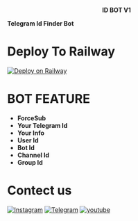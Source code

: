 <p align="center">
<b>ID BOT V1</b>
</p>

**Telegram Id Finder Bot**

# Deploy To Railway

[![Deploy on Railway](https://railway.app/button.svg)](https://railway.app/new/template?template=https%3A%2F%2Fgithub.com%2FPR0FESS0R-99%2FAdv-Information-Bot&envs=API_HASH%2CAPI_ID%2CBOT_TOKEN%2CBOT_USERNAME%2CUPDATE_CHANNEL&optionalEnvs=BOT_USERNAME&API_HASHDesc=Your+API+Hash+From+https%3A%2F%2Fyoutu.be%2F5eEsvLAKVc0+or+%40MT_MyTelegramOrg_Bot&API_IDDesc=Your+APP+ID+From+https%3A%2F%2Fyoutu.be%2F5eEsvLAKVc0+or+%40MT_MyTelegramOrg_Bot&BOT_TOKENDesc=Your+Bot+Token+From+%40BotFather&BOT_USERNAMEDesc=Bot+UserName+From+%28https%3A%2F%2Fyoutu.be%2FcB4UduCcNWs%29+Without+%40&UPDATE_CHANNELDesc=Channel+User+Name+Without+%40+Eg+Mo_Tech_YT&UPDATE_CHANNELDefault=Mo_Tech_YT&referralCode=MoTech)


# BOT FEATURE

* **ForceSub**
* **Your Telegram Id**
* **Your Info**
* **User Id**
* **Bot Id**
* **Channel Id**
* **Group Id**

# Contect us

<a href="https://www.instagram.com/the_developer.01"><img alt="Instagram" src="https://img.shields.io/badge/the_developer01-%23E4405F.svg?&style=for-the-badge&logo=Instagram&logoColor=white"/></a>
<a href="https://t.me/the_developer01"><img alt="Telegram" src="https://img.shields.io/badge/the_developer-2CA5E0?style=for-the-badge&logo=telegram&logoColor=white"/></a>
<a href="https://youtube.com/c/the_developer03"><img alt="youtube" src="https://img.shields.io/youtube/channel/subscribers/UCmGBpXoM-OEm-FacOccVKgQ?V?label=Subscribers&style=for-the-badge&logo=youtube&logoColor=red"/></a>
